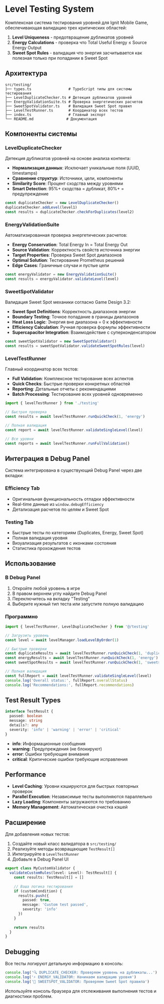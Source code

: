 # Level Testing System

Комплексная система тестирования уровней для Ignit Mobile Game, обеспечивающая валидацию трех критических областей:

1. **Level Uniqueness** - предотвращение дубликатов уровней
2. **Energy Calculations** - проверка что Total Useful Energy ≤ Source Energy Output
3. **Sweet Spot Rules** - валидация что энергия засчитывается как полезная только при попадании в Sweet Spot

## Архитектура

```
src/testing/
├── types.ts                 # TypeScript типы для системы тестирования
├── LevelDuplicateChecker.ts # Детекция дубликатов уровней
├── EnergyValidationSuite.ts # Проверка энергетических расчетов
├── SweetSpotValidator.ts    # Валидация Sweet Spot правил
├── LevelTestRunner.ts       # Координатор всех тестов
├── index.ts                 # Главный экспорт
└── README.md               # Документация
```

## Компоненты системы

### LevelDuplicateChecker

Детекция дубликатов уровней на основе анализа контента:

- **Нормализация данных**: Исключает уникальные поля (UUID, timestamps)
- **Сравнение структур**: Источники, цели, компоненты
- **Similarity Score**: Процент сходства между уровнями
- **Smart Detection**: 95%+ сходства = дубликат, 80%+ = предупреждение

```typescript
const duplicateChecker = new LevelDuplicateChecker()
duplicateChecker.addLevel(level1)
const results = duplicateChecker.checkForDuplicates(level2)
```

### EnergyValidationSuite

Автоматизированная проверка энергетических расчетов:

- **Energy Conservation**: Total Energy In = Total Energy Out
- **Source Validation**: Корректность свойств источника энергии
- **Target Properties**: Проверка Sweet Spot диапазонов
- **Optimal Solution**: Тестирование Prometheus решений
- **Edge Cases**: Граничные случаи и пустые цепи

```typescript
const energyValidator = new EnergyValidationSuite()
const results = energyValidator.validateLevel(level)
```

### SweetSpotValidator

Валидация Sweet Spot механики согласно Game Design 3.2:

- **Sweet Spot Definitions**: Корректность диапазонов энергии
- **Boundary Testing**: Точное попадание в границы диапазонов
- **Heat Loss Logic**: Энергия вне диапазона = 0 к эффективности
- **Efficiency Calculation**: Ручная проверка формулы эффективности
- **Supercapacitor Integration**: Взаимодействие с суперконденсатором

```typescript
const sweetSpotValidator = new SweetSpotValidator()
const results = sweetSpotValidator.validateSweetSpotRules(level)
```

### LevelTestRunner

Главный координатор всех тестов:

- **Full Validation**: Комплексное тестирование всех аспектов
- **Quick Checks**: Быстрые проверки конкретных областей
- **Reporting**: Детальные отчеты с рекомендациями
- **Batch Processing**: Тестирование всех уровней одновременно

```typescript
import { levelTestRunner } from './testing'

// Быстрая проверка
const results = await levelTestRunner.runQuickCheck(1, 'energy')

// Полная валидация
const report = await levelTestRunner.validateSingleLevel(level)

// Все уровни
const reports = await levelTestRunner.runFullValidation()
```

## Интеграция в Debug Panel

Система интегрирована в существующий Debug Panel через две вкладки:

### Efficiency Tab
- Оригинальная функциональность отладки эффективности
- Real-time данные из `window.debugEfficiency`
- Детализация расчетов по целям и Sweet Spot

### Testing Tab
- Быстрые тесты по категориям (Duplicates, Energy, Sweet Spot)
- Полная валидация уровня
- Визуализация результатов с иконками состояния
- Статистика прохождения тестов

## Использование

### В Debug Panel

1. Откройте любой уровень в игре
2. В правом верхнем углу найдите Debug Panel
3. Переключитесь на вкладку "Testing"
4. Выберите нужный тип теста или запустите полную валидацию

### Программно

```typescript
import { levelTestRunner, LevelDuplicateChecker } from '@/testing'

// Загрузить уровень
const level = await levelManager.loadLevelByOrder(1)

// Быстрые проверки
const duplicateResults = await levelTestRunner.runQuickCheck(1, 'duplicates')
const energyResults = await levelTestRunner.runQuickCheck(1, 'energy')
const sweetSpotResults = await levelTestRunner.runQuickCheck(1, 'sweetspot')

// Полная валидация
const fullReport = await levelTestRunner.validateSingleLevel(level)
console.log('Overall status:', fullReport.overallStatus)
console.log('Recommendations:', fullReport.recommendations)
```

## Test Result Types

```typescript
interface TestResult {
  passed: boolean
  message: string
  details?: any
  severity: 'info' | 'warning' | 'error' | 'critical'
}
```

- **info**: Информационные сообщения
- **warning**: Предупреждения (не блокируют)
- **error**: Ошибки требующие внимания
- **critical**: Критические ошибки требующие исправления

## Performance

- **Level Caching**: Уровни кэшируются для быстрых повторных проверок
- **Parallel Execution**: Независимые тесты выполняются параллельно
- **Lazy Loading**: Компоненты загружаются по требованию
- **Memory Management**: Автоматическая очистка кэшей

## Расширение

Для добавления новых тестов:

1. Создайте новый класс валидатора в `src/testing/`
2. Реализуйте методы возвращающие `TestResult[]`
3. Интегрируйте в `LevelTestRunner`
4. Добавьте в Debug Panel UI

```typescript
export class MyCustomValidator {
  validateCustomRules(level: Level): TestResult[] {
    const results: TestResult[] = []
    
    // Ваша логика тестирования
    if (customCondition) {
      results.push({
        passed: true,
        message: 'Custom test passed',
        severity: 'info'
      })
    }
    
    return results
  }
}
```

## Debugging

Все тесты логируют детальную информацию в консоль:

```javascript
console.log('🔍 DUPLICATE_CHECKER: Проверяем уровень на дубликаты...')
console.log('⚡ ENERGY_VALIDATOR: Начинаем валидацию уровня')
console.log('🎯 SWEETSPOT_VALIDATOR: Проверяем Sweet Spot правила')
```

Используйте консоль браузера для отслеживания выполнения тестов и диагностики проблем.